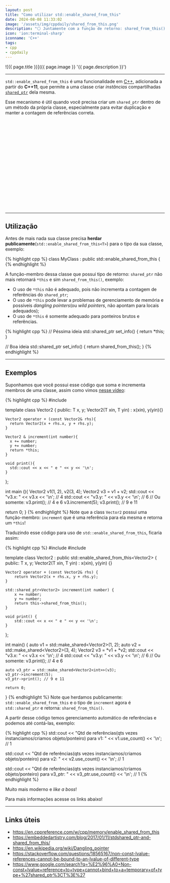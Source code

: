 ```yaml
---
layout: post
title: "Como utilizar std::enable_shared_from_this"
date: 2024-08-08 11:33:02
image: '/assets/img/cppdaily/shared_from_this.png'
description: "⚪ Juntamente com a função de retorno: shared_from_this();"
icon: 'ion:terminal-sharp'
iconname: 'C++'
tags:
- cpp
- cppdaily
---
```


![{{ page.title }}]({{ page.image }} '{{ page.description }}')

---

`std::enable_shared_from_this` é uma funcionalidade em [C++](https://terminalroot.com.br/tags#cpp), adicionada a partir do **C++11**, que permite a uma classe criar *instâncias* compartilhadas [`shared_ptr`](https://terminalroot.com.br/2022/08/entenda-ponteiros-inteligentes-em-cpp-smart-pointers.html) dela mesma. 

Esse mecanismo é útil quando você precisa criar um `shared_ptr` dentro de um método da própria classe, especialmente para evitar duplicação e manter a contagem de referências correta.


<!-- SQUARE - GAMES ROOT -->
<script async src="//pagead2.googlesyndication.com/pagead/js/adsbygoogle.js"></script>
<ins class="adsbygoogle"
style="display:inline-block;width:336px;height:280px"
data-ad-client="ca-pub-2838251107855362"
data-ad-slot="5351066970"></ins>
<script>
(adsbygoogle = window.adsbygoogle || []).push({});
</script>

---

## Utilização
Antes de mais nada sua classe precisa **herdar publicamente**(`std::enable_shared_from_this<T>`) para o tipo da sua classe, exemplo:

{% highlight cpp %}
class MyClass : public std::enable_shared_from_this<MyClass> {
{% endhighlight %}

A função-membro dessa classe que possui tipo de retorno: `shared_ptr` não mais retornará `*this` e sim `shared_from_this()`, exemplo:
+ O uso de `*this` não é adequado, pois não incrementa a contagem de referências do `shared_ptr`; 
+ O uso de `*this` pode levar a problemas de gerenciamento de memória e possíveis *dangling pointers*(ou *wild pointers*, não apontam para locais adequados);
+ O uso de `*this` é somente adequado para ponteiros brutos e referências.

{% highlight cpp %}
// Péssima ideia
std::shared_ptr<MyClass> set_info() {
  return *this;
}

// Boa ideia
std::shared_ptr<MyClass> set_info() {
  return shared_from_this();
}
{% endhighlight %}

---

## Exemplos
Suponhamos que você possui esse código que soma e incrementa membros de uma classe, assim como vimos [nesse vídeo](https://youtu.be/NfymBdyGOss):

{% highlight cpp %}
#include <iostream>

template<class T>
class Vector2 {
  public:
    T x, y;
    Vector2(T xin, T yin) : x(xin), y(yin){}

    Vector2 operator + (const Vector2& rhs){
      return Vector2(x + rhs.x, y + rhs.y);
    }

    Vector2 & increment(int number){
      x += number;
      y += number;
      return *this;
    }

    void print(){
      std::cout << x << " e " << y << '\n';
    }
};

int main (){
  Vector2 v1(1, 2), v2(3, 4);
  Vector2 v3 = v1 + v2;
  std::cout << "v3.x: " << v3.x << '\n'; // 4
  std::cout << "v3.y: " << v3.y << '\n'; // 6
  // Ou somente:
  v3.print(); // 4 e 6
  v3.increment(5);
  v3.print(); // 9 e 11

  return 0;
}
{% endhighlight %}
Note que a class `Vector2` possui uma função-membro: `increment` que é uma referência para ela mesma e retorna um `*this`!

Traduzindo esse código para uso de `std::enable_shared_from_this`, ficaria assim:

{% highlight cpp %}
#include <iostream>
#include <memory>

template<class T>
class Vector2 : public std::enable_shared_from_this<Vector2<T>> {
public:
    T x, y;
    Vector2(T xin, T yin) : x(xin), y(yin) {}

    Vector2 operator + (const Vector2& rhs) {
        return Vector2(x + rhs.x, y + rhs.y);
    }

    std::shared_ptr<Vector2> increment(int number) {
        x += number;
        y += number;
        return this->shared_from_this();
    }

    void print() {
        std::cout << x << " e " << y << '\n';
    }
};

int main() {
    auto v1 = std::make_shared<Vector2<int>>(1, 2);
    auto v2 = std::make_shared<Vector2<int>>(3, 4);
    Vector2<int> v3 = *v1 + *v2;
    std::cout << "v3.x: " << v3.x << '\n'; // 4
    std::cout << "v3.y: " << v3.y << '\n'; // 6
    // Ou somente:
    v3.print(); // 4 e 6

    auto v3_ptr = std::make_shared<Vector2<int>>(v3);
    v3_ptr->increment(5);
    v3_ptr->print(); // 9 e 11

    return 0;
}
{% endhighlight %}
Note que herdamos publicamente: `std::enable_shared_from_this` e o tipo de `increment` agora é `std::shared_ptr` e retorna: `shared_from_this()`.

A partir desse código temos gerenciamento automático de referências e podemos até contá-las, exemplo:

{% highlight cpp %}
std::cout << "Qtd de referências(qts vezes instanciamos/criamos objeto/ponteiro) para v1: " 
  <<  v1.use_count() << '\n'; // 1

std::cout << "Qtd de referências(qts vezes instanciamos/criamos objeto/ponteiro) para v2: " 
  <<  v2.use_count() << '\n'; // 1

std::cout << "Qtd de referências(qts vezes instanciamos/criamos objeto/ponteiro) para v3_ptr: " 
  <<  v3_ptr.use_count() << '\n'; // 1
{% endhighlight %}

Muito mais moderno e *like a boss*!

Para mais informações acesse os links abaixo!

---

## Links úteis
+ <https://en.cppreference.com/w/cpp/memory/enable_shared_from_this>
+ <https://embeddedartistry.com/blog/2017/01/11/stdshared_ptr-and-shared_from_this/>
+ <https://en.wikipedia.org/wiki/Dangling_pointer>
+ <https://stackoverflow.com/questions/18565167/non-const-lvalue-references-cannot-be-bound-to-an-lvalue-of-different-type>
+ <https://www.google.com/search?q=%E2%96%A0+Non-const+lvalue+reference+to+type+cannot+bind+to+a+temporary+of+type+%27shared_ptr%3CT%3E%27>


